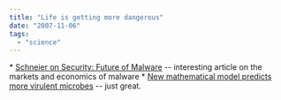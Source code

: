 ```yaml
---
title: "Life is getting more dangerous"
date: "2007-11-06"
tags: 
  - "science"
---
```


\* [Schneier on Security: Future of Malware](http://www.schneier.com/blog/archives/2007/10/future_of_malwa.html "Schneier on Security: Future of Malware") -- interesting article on the markets and economics of malware \* [New mathematical model predicts more virulent microbes](http://www.physorg.com/news111847235.html) -- just great.
